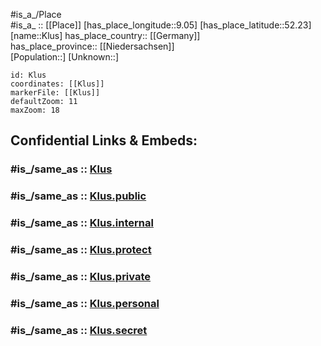 ﻿---
confidential: public
isDeleted: false
location:
- 52.23
- 9.05
mapmarker: city
mapzoom:
- 7
- 12
SpocWebEntityId: 31505
tags:
- geo/City
type: City
---

#is_a_/Place  
#is_a_ :: [[Place]] 
[has_place_longitude::9.05] 
[has_place_latitude::52.23] 
[name::Klus] 
has_place_country:: [[Germany]]  
has_place_province:: [[Niedersachsen]]  
[Population::] 
[Unknown::] 


```leaflet
id: Klus
coordinates: [[Klus]] 
markerFile: [[Klus]] 
defaultZoom: 11 
maxZoom: 18
```


## Confidential Links & Embeds: 

### #is_/same_as :: [Klus](/_Standards/Earth/Continent/Europe/Europe~Central/Germany/Germany~West/Nordrhein-Westfalen/counties~NW/Lippe/cities~Lippe/Blomberg/Klus.md) 

### #is_/same_as :: [Klus.public](/_public/Earth/Continent/Europe/Europe~Central/Germany/Germany~West/Nordrhein-Westfalen/counties~NW/Lippe/cities~Lippe/Blomberg/Klus.public.md) 

### #is_/same_as :: [Klus.internal](/_internal/Earth/Continent/Europe/Europe~Central/Germany/Germany~West/Nordrhein-Westfalen/counties~NW/Lippe/cities~Lippe/Blomberg/Klus.internal.md) 

### #is_/same_as :: [Klus.protect](/_protect/Earth/Continent/Europe/Europe~Central/Germany/Germany~West/Nordrhein-Westfalen/counties~NW/Lippe/cities~Lippe/Blomberg/Klus.protect.md) 

### #is_/same_as :: [Klus.private](/_private/Earth/Continent/Europe/Europe~Central/Germany/Germany~West/Nordrhein-Westfalen/counties~NW/Lippe/cities~Lippe/Blomberg/Klus.private.md) 

### #is_/same_as :: [Klus.personal](/_personal/Earth/Continent/Europe/Europe~Central/Germany/Germany~West/Nordrhein-Westfalen/counties~NW/Lippe/cities~Lippe/Blomberg/Klus.personal.md) 

### #is_/same_as :: [Klus.secret](/_secret/Earth/Continent/Europe/Europe~Central/Germany/Germany~West/Nordrhein-Westfalen/counties~NW/Lippe/cities~Lippe/Blomberg/Klus.secret.md)

